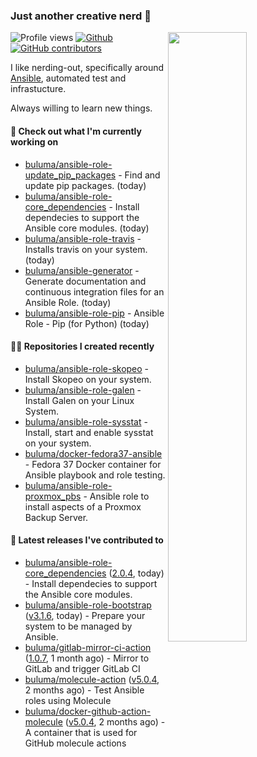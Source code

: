 ### Just another creative nerd 👋


![Profile views](https://gpvc.arturio.dev/buluma) <a href="https://gitstats.me/buluma">
  <img align="right" src="https://github-readme-stats.vercel.app/api?username=buluma&theme=gotham&show_icons=true" width="50%"/>
</a>
[![Github](https://img.shields.io/badge/-buluma-black?style=flat&labelColor=black&logo=github&logoColor=white&include_all_commits=true&count_private=true)](https://gitstats.me/buluma)
[![GitHub contributors](https://img.shields.io/github/contributors/buluma/badges.svg)](https://GitHub.com/buluma/badges/graphs/contributors/)

I like nerding-out, specifically around [Ansible](https://github.com/ansible/ansible), automated test and infrastucture.

Always willing to learn new things.

#### 👷 Check out what I'm currently working on

- [buluma/ansible-role-update_pip_packages](https://github.com/buluma/ansible-role-update_pip_packages) - Find and update pip packages. (today)
- [buluma/ansible-role-core_dependencies](https://github.com/buluma/ansible-role-core_dependencies) - Install dependecies to support the Ansible core modules. (today)
- [buluma/ansible-role-travis](https://github.com/buluma/ansible-role-travis) - Installs travis on your system. (today)
- [buluma/ansible-generator](https://github.com/buluma/ansible-generator) - Generate documentation and continuous integration files for an Ansible Role. (today)
- [buluma/ansible-role-pip](https://github.com/buluma/ansible-role-pip) - Ansible Role - Pip (for Python) (today)

#### 👨‍💻 Repositories I created recently

- [buluma/ansible-role-skopeo](https://github.com/buluma/ansible-role-skopeo) - Install Skopeo on your system.
- [buluma/ansible-role-galen](https://github.com/buluma/ansible-role-galen) - Install Galen on your Linux System.
- [buluma/ansible-role-sysstat](https://github.com/buluma/ansible-role-sysstat) - Install, start and enable sysstat on your system.
- [buluma/docker-fedora37-ansible](https://github.com/buluma/docker-fedora37-ansible) - Fedora 37 Docker container for Ansible playbook and role testing. 
- [buluma/ansible-role-proxmox_pbs](https://github.com/buluma/ansible-role-proxmox_pbs) - Ansible role to install aspects of a Proxmox Backup Server.

#### 🚀 Latest releases I've contributed to

- [buluma/ansible-role-core_dependencies](https://github.com/buluma/ansible-role-core_dependencies) ([2.0.4](https://github.com/buluma/ansible-role-core_dependencies/releases/tag/2.0.4), today) - Install dependecies to support the Ansible core modules.
- [buluma/ansible-role-bootstrap](https://github.com/buluma/ansible-role-bootstrap) ([v3.1.6](https://github.com/buluma/ansible-role-bootstrap/releases/tag/v3.1.6), today) - Prepare your system to be managed by Ansible.
- [buluma/gitlab-mirror-ci-action](https://github.com/buluma/gitlab-mirror-ci-action) ([1.0.7](https://github.com/buluma/gitlab-mirror-ci-action/releases/tag/1.0.7), 1 month ago) - Mirror to GitLab and trigger GitLab CI
- [buluma/molecule-action](https://github.com/buluma/molecule-action) ([v5.0.4](https://github.com/buluma/molecule-action/releases/tag/v5.0.4), 2 months ago) - Test Ansible roles using Molecule
- [buluma/docker-github-action-molecule](https://github.com/buluma/docker-github-action-molecule) ([v5.0.4](https://github.com/buluma/docker-github-action-molecule/releases/tag/v5.0.4), 2 months ago) - A container that is used for GitHub molecule actions


